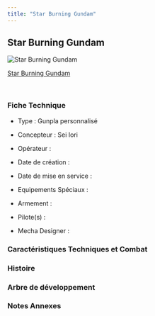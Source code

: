 ```yaml
---
title: "Star Burning Gundam"
---
```


Star Burning Gundam
-------------------



![Star Burning Gundam](/images/stories/saga/gundambfgmc/mechas/star-burning-gundam.png)

[Star Burning Gundam](javascript:change_image_m('images/stories/saga/gundambfgmc/mechas/star-burning-gundam.png');)

 

### Fiche Technique


- Type : Gunpla personnalisé
  
- Concepteur : Sei Iori
  
- Opérateur : 
  
- Date de création : 
  
- Date de mise en service : 
  
- Equipements Spéciaux :




- Armement :




- Pilote(s) : 





- Mecha Designer : 


### Caractéristiques Techniques et Combat


### Histoire


### Arbre de développement


### Notes Annexes


